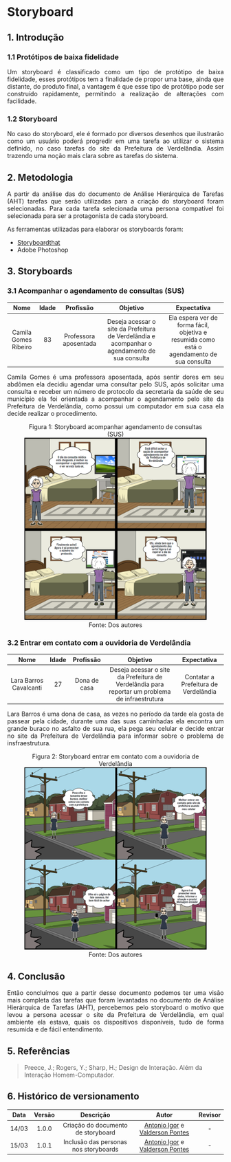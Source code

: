 # Storyboard

## 1. Introdução

### 1.1 Protótipos de baixa fidelidade
<p align="justify">
Um storyboard é classificado como um tipo de protótipo de baixa fidelidade, esses protótipos tem a finalidade de propor uma base, ainda que distante, do produto final, a vantagem é que esse tipo de protótipo pode ser construído rapidamente, permitindo a realização de alterações com facilidade. 
</p>

### 1.2 Storyboard
<p align="justify">
No caso do storyboard, ele é formado por diversos desenhos que ilustrarão como um usuário poderá progredir em uma tarefa ao utilizar o sistema definido, no caso tarefas do site da Prefeitura de Verdelândia. Assim trazendo uma noção mais clara sobre as tarefas do sistema.
</p>

## 2. Metodologia 
<p align="justify">
A partir da análise das do documento de Análise Hierárquica de Tarefas (AHT) tarefas que serão utilizadas para a criação do storyboard foram selecionadas. Para cada tarefa selecionada uma persona compatível foi selecionada para ser a protagonista de cada storyboard.
</p>
<p align="justify">
As ferramentas utilizadas para elaborar os storyboards foram: 
</p>

- <a href="https://www.storyboardthat.com/pt" target="_blanck">Storyboardthat</a>
- Adobe Photoshop


## 3. Storyboards

### 3.1 Acompanhar o agendamento de consultas (SUS)

| Nome  | Idade | Profissão | Objetivo | Expectativa |
| :--:  | :---: | :-------: | :------: | :---------: |
| Camila Gomes Ribeiro | 83 | Professora aposentada | Deseja acessar o site da Prefeitura de Verdelândia e acompanhar o agendamento de sua consulta | Ela espera ver de forma fácil, objetiva e resumida como está o agendamento de sua consulta |

<p align="justify">
Camila Gomes é uma professora aposentada, após sentir dores em seu abdômen ela decidiu agendar uma consultar pelo SUS, após solicitar uma consulta e receber um número de protocolo da secretaria da saúde de seu município ela foi orientada a acompanhar o agendamento pelo site da Prefeitura de Verdelândia, como possui um computador em sua casa ela decide realizar o procedimento.
</p>

<center>
<figure>
  <figcaption>
    Figura 1: Storyboard acompanhar agendamento de consultas (SUS)
  </figcaption>
  <img 
    src="../../../assets/storyboards/storyboard1.png" alt="storyboard-agendamento" 
  />
  <figcaption>
    Fonte: Dos autores
  </figcaption>
</figure>
</center>

### 3.2 Entrar em contato com a ouvidoria de Verdelândia

| Nome | Idade | Profissão | Objetivo | Expectativa |
| :--: | :---: | :-------: | :------: | :---------: |
| Lara Barros Cavalcanti | 27 | Dona de casa | Deseja acessar o site da Prefeitura de Verdelândia para reportar um problema de infraestrutura | Contatar a Prefeitura de Verdelândia |

<p align="justify">
Lara Barros é uma dona de casa, as vezes no período da tarde ela gosta de passear pela cidade, durante uma das suas caminhadas ela encontra um grande buraco no asfalto de sua rua, ela pega seu celular e decide entrar no site da Prefeitura de Verdelândia para informar sobre o problema de insfraestrutura.
</p>

<center>
<figure>
  <figcaption>
    Figura 2: Storyboard entrar em contato com a ouvidoria de Verdelândia
  </figcaption>
  <img 
    src="../../../assets/storyboards/storyboard2.png" alt="storyboard-contato" 
  />
  <figcaption>
    Fonte: Dos autores
  </figcaption>
</figure>
</center>

## 4. Conclusão
<p align="justify">
Então concluímos que a partir desse documento podemos ter uma visão mais completa das tarefas que foram levantadas no documento de Análise Hierárquica de Tarefas (AHT), percebemos pelo storyboard o motivo que levou a persona acessar o site da Prefeitura de Verdelândia, em qual ambiente ela estava, quais os dispositivos disponíveis, tudo de forma resumida e de fácil entendimento.
</p>

## 5. Referências

> Preece, J.; Rogers, Y.; Sharp, H.; Design de Interação. Além da Interação Homem-Computador.

## 6. Histórico de versionamento
 
| Data  | Versão | Descrição | Autor | Revisor |
| :--:  | :----: | :-------: | :---: | :-----: |
| 14/03 | 1.0.0 | Criação do documento de storyboard | [Antonio Igor](https://github.com/antonioigorcarvalho) e [Valderson Pontes](https://github.com/valdersonjr) | - |
| 15/03 | 1.0.1 | Inclusão das personas nos storyboards | [Antonio Igor](https://github.com/antonioigorcarvalho) e [Valderson Pontes](https://github.com/valdersonjr) | - |